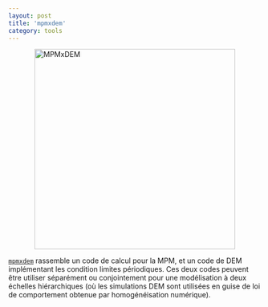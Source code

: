 ```yaml
---
layout: post
title: 'mpmxdem'
category: tools
---
```


<img src="{{ site.baseurl }}/public/img/mpmxdem_logo.png" alt="MPMxDEM" style="display: block; margin: auto;" width="400px"/>

[`mpmxdem`](https://github.com/richefeu/mpmxdem) rassemble un code de calcul pour la MPM, et un code de DEM implémentant les condition limites périodiques.
Ces deux codes peuvent être utiliser séparément ou conjointement pour une modélisation à deux échelles hiérarchiques (où les simulations DEM sont utilisées en guise de loi de comportement obtenue par homogénéisation numérique). 



